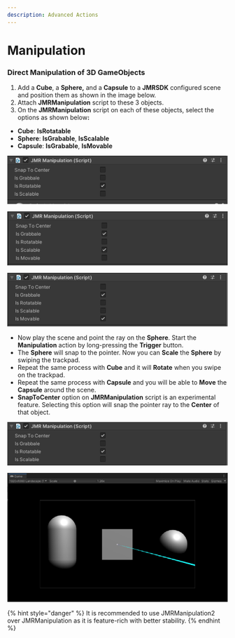 ```yaml
---
description: Advanced Actions
---
```


# Manipulation

### Direct Manipulation of 3D GameObjects

1. Add a **Cube**, a **Sphere,** and a **Capsule** to a **JMRSDK** configured scene and position them as shown in the image below.
2. Attach **JMRManipulation** script to these 3 objects.
3. On the **JMRManipulation** script on each of these objects, select the options as shown belo&#x77;**:**

* **Cube**: **IsRotatable**
* **Sphere**: **IsGrabable**, **IsScalable**
* **Capsule**: **IsGrabable**, **IsMovable**

![Cube Manipulation Options](<../../.gitbook/assets/12 (1).png>)

![Sphere Manipulation Options](../../.gitbook/assets/13.png)

![Capsule Manipulation Options](../../.gitbook/assets/14.png)

* Now play the scene and point the ray on the **Sphere**. Start the **Manipulation** action by long-pressing the **Trigger** button.
* The **Sphere** will snap to the pointer. Now you can **Scale** the **Sphere** by swiping the trackpad.
* Repeat the same process with **Cube** and it will **Rotate** when you swipe on the trackpad.
* Repeat the same process with **Capsule** and you will be able to **Move** the **Capsule** around the scene.
* **SnapToCenter** option on **JMRManipulation** script is an experimental feature. Selecting this option will snap the pointer ray to the **Center** of that object.

![](../../.gitbook/assets/15.png)

![](../../.gitbook/assets/16.png)

{% hint style="danger" %}
It is recommended to use JMRManipulation2 over JMRManipulation as it is feature-rich with better stability.
{% endhint %}
